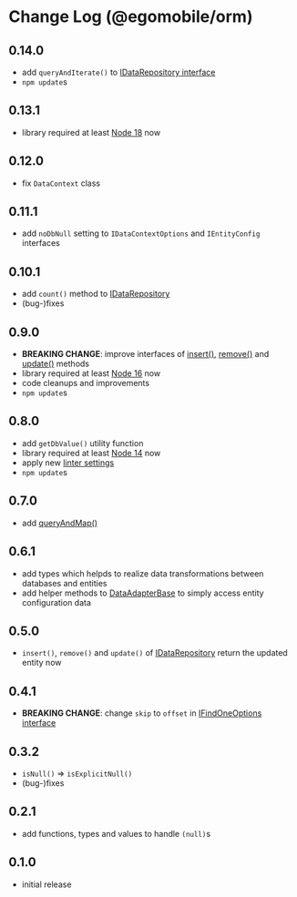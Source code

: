 # Change Log (@egomobile/orm)

## 0.14.0

- add `queryAndIterate()` to [IDataRepository interface](https://egomobile.github.io/node-orm/interfaces/IDataRepository.html)
- `npm update`s

## 0.13.1

- library required at least [Node 18](https://nodejs.org/en/blog/release/v18.0.0/) now

## 0.12.0

- fix `DataContext` class

## 0.11.1

- add `noDbNull` setting to `IDataContextOptions` and `IEntityConfig` interfaces

## 0.10.1

- add `count()` method to [IDataRepository](https://egomobile.github.io/node-orm/interfaces/IDataRepository.html)
- (bug-)fixes

## 0.9.0

- **BREAKING CHANGE**: improve interfaces of [insert()](https://egomobile.github.io/node-orm/interfaces/IDataRepository.html#insert), [remove()](https://egomobile.github.io/node-orm/interfaces/IDataRepository.html#remove) and [update()](https://egomobile.github.io/node-orm/interfaces/IDataRepository.html#update) methods
- library required at least [Node 16](https://nodejs.org/en/blog/release/v16.0.0/) now
- code cleanups and improvements
- `npm update`s

## 0.8.0

- add `getDbValue()` utility function
- library required at least [Node 14](https://nodejs.org/en/blog/release/v14.0.0/) now
- apply new [linter settings](https://github.com/egomobile/eslint-config-ego)
- `npm update`s

## 0.7.0

- add [queryAndMap()](https://egomobile.github.io/node-orm/interfaces/IDataRepository.html#queryAndMap)

## 0.6.1

- add types which helpds to realize data transformations between databases and entities
- add helper methods to [DataAdapterBase](https://egomobile.github.io/node-orm/classes/DataAdapterBase.html) to simply access entity configuration data

## 0.5.0

- `insert()`, `remove()` and `update()` of [IDataRepository](https://egomobile.github.io/node-orm/interfaces/IDataRepository.html) return the updated entity now

## 0.4.1

- **BREAKING CHANGE**: change `skip` to `offset` in [IFindOneOptions interface](https://egomobile.github.io/node-orm/interfaces/IFindOneOptions.html)

## 0.3.2

- `isNull()` => `isExplicitNull()`
- (bug-)fixes

## 0.2.1

- add functions, types and values to handle `(null)`s

## 0.1.0

- initial release

